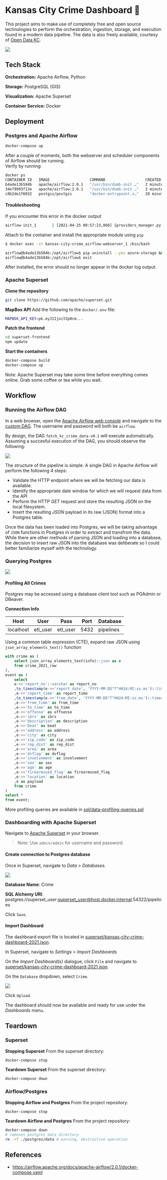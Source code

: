
# Kansas City Crime Dashboard 🚓

This project aims to make use of completely free and open source technologies to perform the orchestration, ingestion, storage, and execution found in a modern data pipeline.  The data is also freely available, courtesy of [Open Data KC](https://data.kcmo.org/). 


![](img/kansas-city-crime-dashboard.jpg)
## Tech Stack

**Orchestration:** Apache Airflow, Python

**Storage:** PostgreSQL (GIS)

**Visualization:** Apache Superset

**Container Service:** Docker

  
## Deployment   
### Postgres and Apache Airflow
```bash
docker-compose up 
```

After a couple of moments, both the webserver and scheduler components of Airflow should be running.  
Verify by running:

```bash
docker ps
CONTAINER ID   IMAGE                  COMMAND                  CREATED          STATUS                    PORTS                     NAMES
b4ade13b584b   apache/airflow:2.0.1   "/usr/bin/dumb-init …"   2 minutes ago    Up 2 minutes (healthy)    0.0.0.0:8080->8080/tcp    kansas-city-crime_airflow-webserver_1
34e79993f13e   apache/airflow:2.0.1   "/usr/bin/dumb-init …"   2 minutes ago    Up 2 minutes              8080/tcp                  kansas-city-crime_airflow-scheduler_1
c8b2de1f6032   postgis/postgis        "docker-entrypoint.s…"   20 minutes ago   Up 10 minutes (healthy)   0.0.0.0:54322->5432/tcp   kansas-city-crime_postgres_1
```
#### Troubleshooting
If you encounter this error in the docker output
```bash
airflow-init_1       | [2021-04-25 00:57:23,060] {providers_manager.py:299} WARNING - Exception when importing 'airflow.providers.microsoft.azure.hooks.wasb.WasbHook' from 'apache-airflow-providers-microsoft-azure' package: No module named 'azure.storage.blob'
```
Attach to the container and install the appropriate module using `pip`
```bash
$ docker exec -it kansas-city-crime_airflow-webserver_1 /bin/bash
```
```bash
airflow@b4ade13b584b:/opt/airflow$ pip uninstall --yes azure-storage && pip install -U azure-storage-blob apache-airflow-providers-microsoft-azure==1.1.0
airflow@b4ade13b584b:/opt/airflow$ exit
```

After installed, the error should no longer appear in the docker log output.

### Apache Superset
**Clone the repository**
```bash
git clone https://github.com/apache/superset.git
```

**MapBox API**
Add the following to the `docker/.env` file:
```bash
MAPBOX_API_KEY=pk.eyJ1IjoiY2p0cm...
```

**Patch the frontend**
```bash
cd superset-frontend
npm update
```

**Start the containers**
```bash
docker-compose build
docker-compose up
```

Note: Apache Superset may take some time before everything comes online.  Grab some coffee or tea while you wait.
  
## Workflow

### Running the Airflow DAG

In a web browser, open the [Apache Airflow web console](http://localhost:8080/home) and navigate to the [custom DAG](http://localhost:8080/tree?dag_id=fetch_kc_crime_data-v0.1).  The username and password will both be `airflow`.

By design, the DAG `fetch_kc_crime_data-v0.1` will execute automatically.  Assuming a succesful execution of the DAG, you should observe the following:

![](img/dag.png)

The structure of the pipeline is simple.  A single DAG in Apache Airflow will perform the following 4 steps:

  - Validate the HTTP endpoint where we will be fetching our data is available.
  - Identify the appropriate date window for which we will request data from the API
  - Perform the HTTP _GET_ request and store the resulting JSON on the local filesystem.
  - Insert the resulting _JSON_ payload in its raw (JSON) format into a Postgres table.

Once the data has been loaded into Postgres, we will be taking advantage of `JSON` functions in Postgres in order to extract and transfrom the data.  While there are other methods of parsing JSON and loading into a database, the decision to insert raw JSON into the database was deliberate so I could better familiarize myself with the technology.

### Querying Postgres

![](img/dbeaver.png)

#### Profiling All Crimes
Postgres may be accessed using a database client tool such as PGAdmin or DBeaver.  

**Connection Info**

|Host|User|Pass|Port|Database
|----|---|---|---|---|
|localhost|etl_user|etl_user|5432|pipelines


Using a common table expression (CTE), expand raw JSON using `json_array_elements_text()` function

```sql
with crime as (
    select json_array_elements_text(info)::json as e
    from crime_2021_raw
),
event as (
    select 
    e->>'report_no'::varchar as report_no
    ,to_timestamp(e->>'report_date', 'YYYY-MM-DD"T"HH24:MI:ss.ms')::timestamp without time zone as report_date
    ,e->>'report_time' as report_time
    ,to_timestamp(e->>'from_date', 'YYYY-MM-DD"T"HH24:MI:ss.ms')::timestamp without time zone as from_date
    ,e->>'from_time' as from_time
    ,e->>'to_time' as to_time
    ,e->>'offense' as offsense
    ,e->>'ibrs' as ibrs
    ,e->>'description' as description
    ,e->>'beat' as beat
    ,e->>'address' as address
    ,e->>'city' as city
    ,e->>'zip_code' as zip_code
    ,e->>'rep_dist' as rep_dist
    ,e->>'area' as area
    ,e->>'dvflag' as dvflag
    ,e->>'involvement' as involvement
    ,e->>'sex' as sex
    ,e->>'age' as age
    ,e->>'firearmused_flag' as firearmused_flag
    ,e->>'location' as location
    ,e as payload
    from crime
)
select * 
from event;
```

More profiling queries are available in [sql/data-profiling-queries.sql](sql/data-profiling-queries.sql)

### Dashboarding with Apache Superset
Navigate to [Apache Superset](http://localhost:8088/superset/welcome/) in your browser. 

> Note: Use `admin/admin` for username and password.

#### Create connection to Postgres database

Once in Superset, navigate to _Data > Databases_.

![](img/superset-create-database.png)

**Database Name**: Crime

**SQL Alchemy URI**: postgres://superset_user:superset_user@host.docker.internal:54322/pipelines

Click `Save`.

#### Import Dashboard

The dashboard export file is located in [superset/kansas-city-crime-dashboard-2021.json](superset/kansas-city-crime-dashboard-2021.json).

In Superset, navigate to _Settings_ > _Import Dashboards_


On the _Import Dashboard(s)_ dialogue, click `File` and navigate to [superset/kansas-city-crime-dashboard-2021.json](superset/kansas-city-crime-dashboard-2021.json).

On the `Database` dropdown, select `Crime`.

![](img/superset-select-file-database.png)

Click `Upload`.

The dashboard should now be available and ready for use under the _Dashboards_ menu.

## Teardown
### Superset
**Stopping Superset**
From the superset directory:
```bash
docker-compose stop
```
**Teardown Superset**
From the superset directory:
```bash
docker-compose down
```
### Airflow/Postgres
**Stopping Airflow and Postgres**
From the project repository:
```bash
docker-compose stop
```

**Teardown Airflow and Postgres**
From the project repository:
```bash
docker-compose down
# removes postgres data directory 
rm -rf ./postgres/data # warning, destructive operation
```
## References

- https://airflow.apache.org/docs/apache-airflow/2.0.1/docker-compose.yaml